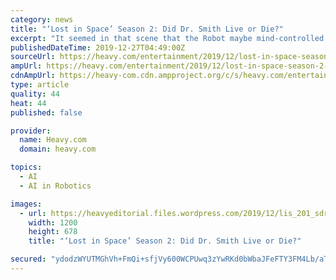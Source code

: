 ```yaml
---
category: news
title: "‘Lost in Space’ Season 2: Did Dr. Smith Live or Die?"
excerpt: "It seemed in that scene that the Robot maybe mind-controlled her to leave the ship. But an alternative explanation is that he communicated with her that she could get a ride on that ship if she helped save the rest of the crew. It’s unclear, but she ..."
publishedDateTime: 2019-12-27T04:49:00Z
sourceUrl: https://heavy.com/entertainment/2019/12/lost-in-space-season-2-dr-smith-live-die/
ampUrl: https://heavy.com/entertainment/2019/12/lost-in-space-season-2-dr-smith-live-die/amp/
cdnAmpUrl: https://heavy-com.cdn.ampproject.org/c/s/heavy.com/entertainment/2019/12/lost-in-space-season-2-dr-smith-live-die/amp/
type: article
quality: 44
heat: 44
published: false

provider:
  name: Heavy.com
  domain: heavy.com

topics:
  - AI
  - AI in Robotics

images:
  - url: https://heavyeditorial.files.wordpress.com/2019/12/lis_201_sdr_01445719_20190927r-e1577420401111.jpg?quality=65&strip=all&w=1200
    width: 1200
    height: 678
    title: "‘Lost in Space’ Season 2: Did Dr. Smith Live or Die?"

secured: "ydodzWYUTMGhVh+FmQi+sfjVy600WCPUwq3zYwRKd0bWbaJFeFTY3FM4Lb/aTa3eEpBd/EoLy0OgtlaDZ73PCFhRlQHlTh4l+3c6ncJ9PiAAA+OcDOjuchx/2OJLPpJ5UupXxukXQ0ZfEmlKU5f3V7QwesfE3ZTyKZ2LMkbj3OlbJLvE7LJ+uZ9Rz4+uU1owA3FhLGOXB8v67BoY9sbhM4Ehd0ZEqUkghBBmpksH//VIuR7eNjiy3g8HC550yGVoyNGcqEr/+ZZo7PIs9fmw0xBX5mjUh80vC4Wv1WZBgX8=;zA8Q6h4A5xyPVzbtayGukQ=="
---
```


